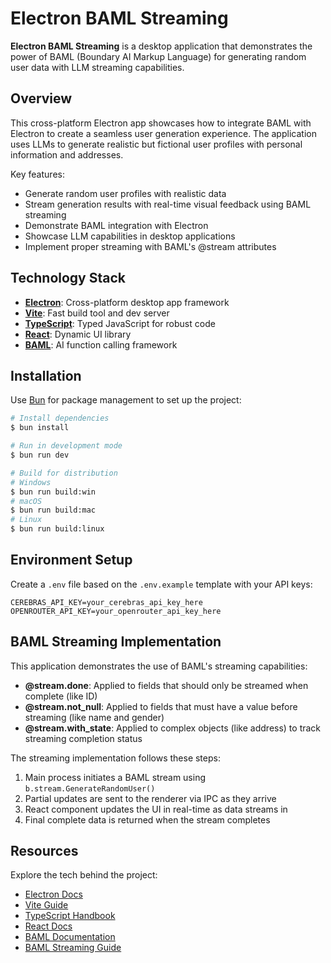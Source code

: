 # Electron BAML Streaming

**Electron BAML Streaming** is a desktop application that demonstrates the power of BAML (Boundary AI Markup Language) for generating random user data with LLM streaming capabilities.

## Overview

This cross-platform Electron app showcases how to integrate BAML with Electron to create a seamless user generation experience. The application uses LLMs to generate realistic but fictional user profiles with personal information and addresses.

Key features:

- Generate random user profiles with realistic data
- Stream generation results with real-time visual feedback using BAML streaming
- Demonstrate BAML integration with Electron
- Showcase LLM capabilities in desktop applications
- Implement proper streaming with BAML's @stream attributes

## Technology Stack

- **[Electron](https://www.electronjs.org/)**: Cross-platform desktop app framework
- **[Vite](https://vite.dev/)**: Fast build tool and dev server
- **[TypeScript](https://www.typescriptlang.org/)**: Typed JavaScript for robust code
- **[React](https://react.dev/)**: Dynamic UI library
- **[BAML](https://www.boundaryml.com/)**: AI function calling framework

## Installation

Use [Bun](https://bun.sh) for package management to set up the project:

```bash
# Install dependencies
$ bun install

# Run in development mode
$ bun run dev

# Build for distribution
# Windows
$ bun run build:win
# macOS
$ bun run build:mac
# Linux
$ bun run build:linux
```

## Environment Setup

Create a `.env` file based on the `.env.example` template with your API keys:

```
CEREBRAS_API_KEY=your_cerebras_api_key_here
OPENROUTER_API_KEY=your_openrouter_api_key_here
```

## BAML Streaming Implementation

This application demonstrates the use of BAML's streaming capabilities:

- **@stream.done**: Applied to fields that should only be streamed when complete (like ID)
- **@stream.not_null**: Applied to fields that must have a value before streaming (like name and gender)
- **@stream.with_state**: Applied to complex objects (like address) to track streaming completion status

The streaming implementation follows these steps:

1. Main process initiates a BAML stream using `b.stream.GenerateRandomUser()`
2. Partial updates are sent to the renderer via IPC as they arrive
3. React component updates the UI in real-time as data streams in
4. Final complete data is returned when the stream completes

## Resources

Explore the tech behind the project:

- [Electron Docs](https://www.electronjs.org/docs)
- [Vite Guide](https://vite.dev/guide/)
- [TypeScript Handbook](https://www.typescriptlang.org/docs/handbook/intro.html)
- [React Docs](https://react.dev)
- [BAML Documentation](https://docs.boundaryml.com/)
- [BAML Streaming Guide](https://docs.boundaryml.com/guide/baml-basics/streaming)

